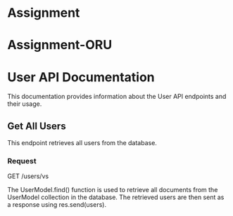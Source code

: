 ﻿# Assignment
# Assignment-ORU

# User API Documentation

This documentation provides information about the User API endpoints and their usage.



## Get All Users
This endpoint retrieves all users from the database.

### Request
GET /users/vs

The UserModel.find() function is used to retrieve all documents from the UserModel collection in the database.
The retrieved users are then sent as a response using res.send(users).

